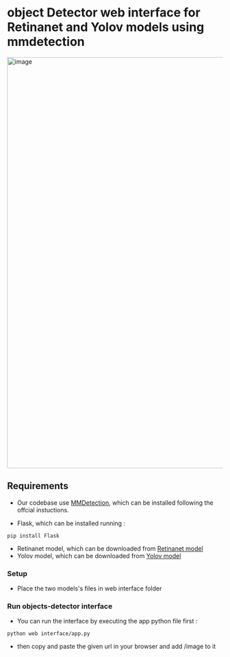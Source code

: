 # object Detector web interface for Retinanet and Yolov models using mmdetection 
<img width="959" alt="image" src="https://user-images.githubusercontent.com/100495094/215632065-52d064f8-268d-42ae-801b-2e90bc3e1690.PNG">



## Requirements

- Our codebase use [MMDetection](https://github.com/open-mmlab/mmdetection), which can be installed following the offcial instuctions.

- Flask, which can be installed running :
```shell
pip install Flask
```
- Retinanet model, which can be downloaded from [Retinanet model](https://download.openmmlab.com/mmdetection/v2.0/retinanet/retinanet_r50_fpn_1x_coco/retinanet_r50_fpn_1x_coco_20200130-c2398f9e.pth)
- Yolov model, which can be downloaded from [Yolov model](https://download.openmmlab.com/mmdetection/v2.0/yolo/yolov3_mobilenetv2_320_300e_coco/yolov3_mobilenetv2_320_300e_coco_20210719_215349-d18dff72.pth)

### Setup 
- Place the two models's files in web interface folder

### Run objects-detector interface
- You can run the interface by executing the app python file first :
```shell
python web interface/app.py 
```
- then copy and paste the given url in your browser and add /image to it 


